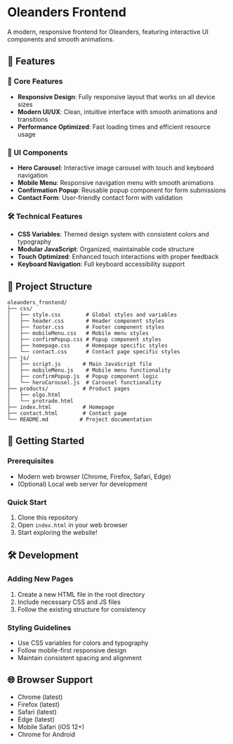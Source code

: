 # Oleanders Frontend

A modern, responsive frontend for Oleanders, featuring interactive UI components and smooth animations.

## 🚀 Features

### 🎯 Core Features

- **Responsive Design**: Fully responsive layout that works on all device sizes
- **Modern UI/UX**: Clean, intuitive interface with smooth animations and transitions
- **Performance Optimized**: Fast loading times and efficient resource usage

### 🎨 UI Components

- **Hero Carousel**: Interactive image carousel with touch and keyboard navigation
- **Mobile Menu**: Responsive navigation menu with smooth animations
- **Confirmation Popup**: Reusable popup component for form submissions
- **Contact Form**: User-friendly contact form with validation

### 🛠 Technical Features

- **CSS Variables**: Themed design system with consistent colors and typography
- **Modular JavaScript**: Organized, maintainable code structure
- **Touch Optimized**: Enhanced touch interactions with proper feedback
- **Keyboard Navigation**: Full keyboard accessibility support

## 📁 Project Structure

```
oleanders_frontend/
├── css/
│   ├── style.css        # Global styles and variables
│   ├── header.css       # Header component styles
│   ├── footer.css       # Footer component styles
│   ├── mobileMenu.css   # Mobile menu styles
│   ├── confirmPopup.css # Popup component styles
│   ├── homepage.css     # Homepage specific styles
│   └── contact.css      # Contact page specific styles
├── js/
│   ├── script.js       # Main JavaScript file
│   ├── mobileMenu.js    # Mobile menu functionality
│   ├── confirmPopup.js  # Popup component logic
│   └── heroCarousel.js  # Carousel functionality
├── products/           # Product pages
│   ├── olgo.html
│   └── protrade.html
├── index.html          # Homepage
├── contact.html        # Contact page
└── README.md          # Project documentation
```

## 🚀 Getting Started

### Prerequisites

- Modern web browser (Chrome, Firefox, Safari, Edge)
- (Optional) Local web server for development

### Quick Start

1. Clone this repository
2. Open `index.html` in your web browser
3. Start exploring the website!

## 🛠 Development

### Adding New Pages

1. Create a new HTML file in the root directory
2. Include necessary CSS and JS files
3. Follow the existing structure for consistency

### Styling Guidelines

- Use CSS variables for colors and typography
- Follow mobile-first responsive design
- Maintain consistent spacing and alignment

## 🌐 Browser Support

- Chrome (latest)
- Firefox (latest)
- Safari (latest)
- Edge (latest)
- Mobile Safari (iOS 12+)
- Chrome for Android
